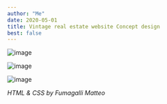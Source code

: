 ```yaml
---
author: "Me"
date: 2020-05-01
title: Vintage real estate website Concept design
best: false
---
```


![image](/img/design2.JPG)


![image](/img/design3.JPG)


![image](/img/design4.JPG)


_HTML & CSS by Fumagalli Matteo_

